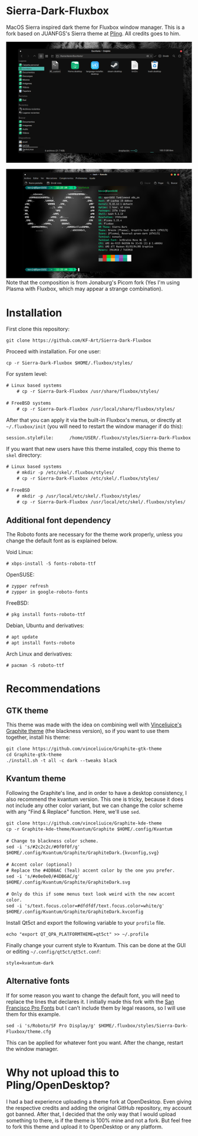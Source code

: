 # Sierra-Dark-Fluxbox
MacOS Sierra inspired dark theme for Fluxbox window manager. This is a fork based on JUANFGS's Sierra theme at <a href="https://www.pling.com/p/1229892/">Pling</a>. All credits goes to him.

![preview1](preview1.png?raw=true)

![preview2](preview2.png?raw=true)
Note that the composition is from Jonaburg's Picom fork (Yes I'm using Plasma with Fluxbox, which may appear a strange combination).

<H1>Installation</H1>

First clone this repository:

    git clone https://github.com/KF-Art/Sierra-Dark-Fluxbox

Proceed with installation. For one user:

    cp -r Sierra-Dark-Fluxbox $HOME/.fluxbox/styles/

For system level:

    # Linux based systems
        # cp -r Sierra-Dark-Fluxbox /usr/share/fluxbox/styles/
    
    # FreeBSD systems
        # cp -r Sierra-Dark-Fluxbox /usr/local/share/fluxbox/styles/
        
After that you can apply it via the built-in Fluxbox's menus, or directly at <code>~/.fluxbox/init</code> (you will need to restart the window manager if do this):

    session.styleFile:      /home/USER/.fluxbox/styles/Sierra-Dark-Fluxbox
    
If you want that new users have this theme installed, copy this theme to <code>skel</code> directory:

    # Linux based systems
        # mkdir -p /etc/skel/.fluxbox/styles/
        # cp -r Sierra-Dark-Fluxbox /etc/skel/.fluxbox/styles/
        
    # FreeBSD
        # mkdir -p /usr/local/etc/skel/.fluxbox/styles/
        # cp -r Sierra-Dark-Fluxbox /usr/local/etc/skel/.fluxbox/styles/
        
<H2>Additional font dependency</H2>    
The Roboto fonts are necessary for the theme work properly, unless you change the default font as is explained below.


Void Linux:

    # xbps-install -S fonts-roboto-ttf

OpenSUSE:

    # zypper refresh
    # zypper in google-roboto-fonts
    
FreeBSD:

    # pkg install fonts-roboto-ttf
    
Debian, Ubuntu and derivatives:

    # apt update
    # apt install fonts-roboto
    
Arch Linux and derivatives:

    # pacman -S roboto-ttf
     
 <H1>Recommendations</H2>
 
 <H2>GTK theme</H2>
 
This theme was made with the idea on combining well with <a href="https://github.com/vinceliuice/Graphite-gtk-theme">Vinceliuice's Graphite theme</a> (the blackness version), so if you want to use them together, install his theme:

    git clone https://github.com/vinceliuice/Graphite-gtk-theme
    cd Graphite-gtk-theme
    ./install.sh -t all -c dark --tweaks black
    
 <H2>Kvantum theme</H2> 
 
Following the Graphite's line, and in order to have a desktop consistency, I also recommend the kvantum version. This one is tricky, because it does not include any other color variant, but we can change the color scheme with any "Find & Replace" function. Here, we'll use <code>sed</code>.

    git clone https://github.com/vinceliuice/Graphite-kde-theme
    cp -r Graphite-kde-theme/Kvantum/Graphite $HOME/.config/Kvantum
    
    # Change to blackness color scheme.
    sed -i 's/#2c2c2c/#0f0f0f/g' $HOME/.config/Kvantum/Graphite/GraphiteDark.{kvconfig,svg}
    
    # Accent color (optional)
    # Replace the #4DB6AC (Teal) accent color by the one you prefer.
    sed -i 's/#e0e0e0/#4DB6AC/g' $HOME/.config/Kvantum/Graphite/GraphiteDark.svg
    
    # Only do this if some menus text look weird with the new accent color.
    sed -i 's/text.focus.color=#dfdfdf/text.focus.color=white/g' $HOME/.config/Kvantum/Graphite/GraphiteDark.kvconfig
    
Install Qt5ct and export the following variable to your <code>profile</code> file.

    echo "export QT_QPA_PLATFORMTHEME=qt5ct" >> ~/.profile
    
Finally change your current style to Kvantum. This can be done at the GUI or editing <code>~/.config/qt5ct/qt5ct.conf</code>:

    style=kvantum-dark
    
<H2>Alternative fonts</H2>

If for some reason you want to change the default font, you will need to replace the lines that declares it. I initially made this fork with the <a href="https://github.com/sahibjotsaggu/San-Francisco-Pro-Fonts">San Francisco Pro Fonts</a> but I can't include them by legal reasons, so I will use them for this example.

    sed -i 's/Roboto/SF Pro Display/g' $HOME/.fluxbox/styles/Sierra-Dark-Fluxbox/theme.cfg
    
This can be applied for whatever font you want. After the change, restart the window manager.

<H1>Why not upload this to Pling/OpenDesktop?</H1>

I had a bad experience uploading a theme fork at OpenDesktop. Even giving the respective credits and adding the original GitHub repository, my account got banned. After that, I decided that the only way that I would upload something to there, is if the theme is 100% mine and not a fork. But feel free to fork this theme and upload it to OpenDesktop or any platform.

    
